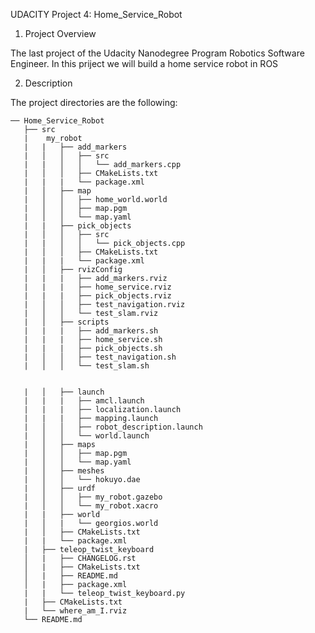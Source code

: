 UDACITY Project 4: Home_Service_Robot

1. Project Overview

The last project of the Udacity Nanodegree Program Robotics Software Engineer. In this priject we will build a home service robot in ROS

2. Description

The project directories are the following:
```                                                      
── Home_Service_Robot
   ├── src
   |    my_robot
   |   |   ├── add_markers
   |   │   │   ├── src
   |   |   │   │   └── add_markers.cpp
   |   │   │   ├── CMakeLists.txt
   |   |   |   └── package.xml
   |   │   ├── map
   |   │   │   ├── home_world.world
   |   │   │   ├── map.pgm
   |   │   │   └── map.yaml
   |   |   ├── pick_objects
   |   │   │   ├── src
   |   |   │   │   └── pick_objects.cpp
   |   │   │   ├── CMakeLists.txt
   |   |   |   └── package.xml
   |   │   ├── rvizConfig
   |   |   |   ├── add_markers.rviz
   |   |   |   ├── home_service.rviz
   |   |   |   ├── pick_objects.rviz
   |   │   │   ├── test_navigation.rviz
   |   │   │   └── test_slam.rviz
   |   │   ├── scripts
   |   |   |   ├── add_markers.sh
   |   |   |   ├── home_service.sh
   |   |   |   ├── pick_objects.sh
   |   │   │   ├── test_navigation.sh
   |   │   │   └── test_slam.sh


   |   │   ├── launch
   |   |   |   ├── amcl.launch
   |   |   |   ├── localization.launch
   |   |   |   ├── mapping.launch
   |   │   │   ├── robot_description.launch
   |   │   │   └── world.launch
   |   │   ├── maps
   |   │   │   ├── map.pgm
   |   │   │   └── map.yaml
   |   │   ├── meshes
   |   │   │   └── hokuyo.dae
   |   │   ├── urdf
   |   │   │   ├── my_robot.gazebo
   |   │   │   └── my_robot.xacro
   |   |   ├── world
   |   │   |   └── georgios.world
   |   │   ├── CMakeLists.txt
   |   |   └── package.xml
   |   ├── teleop_twist_keyboard
   │   |   ├── CHANGELOG.rst
   │   |   ├── CMakeLists.txt
   │   |   ├── README.md
   │   |   ├── package.xml
   |   |   └── teleop_twist_keyboard.py
   |   ├── CMakeLists.txt
   |   └── where_am_I.rviz
   └── README.md 
```

